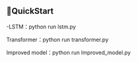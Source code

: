 ## 🚀QuickStart

-LSTM：python run lstm.py

Transformer：python run transformer.py

Improved model：python run Improved_model.py
